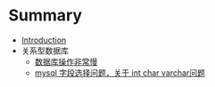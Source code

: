 # Summary

* [Introduction](README.md)
* 关系型数据库
  * [数据库操作非常慢](https://www.gitbook.com/book/jackal007/database_more/edit#)
  * [mysql 字段选择问题，关于 int char varchar问题](https://www.gitbook.com/book/jackal007/database_more/edit#)

